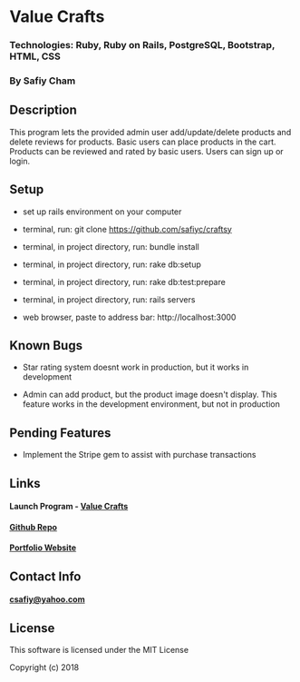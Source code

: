 # Value Crafts

### Technologies: Ruby, Ruby on Rails, PostgreSQL, Bootstrap, HTML, CSS

### By Safiy Cham

## Description

This program lets the provided admin user add/update/delete products and delete reviews for products. Basic users can place products in the cart. Products can be reviewed and rated by basic users. Users can sign up or login.

## Setup

* set up rails environment on your computer

* terminal, run: git clone https://github.com/safiyc/craftsy

* terminal, in project directory, run: bundle install

* terminal, in project directory, run: rake db:setup

* terminal, in project directory, run: rake db:test:prepare

* terminal, in project directory, run: rails servers

* web browser, paste to address bar: http://localhost:3000

## Known Bugs

* Star rating system doesnt work in production, but it works in development

* Admin can add product, but the product image doesn't display. This feature works in the development environment, but not in production

## Pending Features

* Implement the Stripe gem to assist with purchase transactions

## Links

#### Launch Program - [Value Crafts](https://value-crafts.herokuapp.com)

#### [Github Repo](https://github.com/safiyc/craftsy.git)

#### [Portfolio Website](http://www.safiycham.com/)

## Contact Info

#### csafiy@yahoo.com

## License

This software is licensed under the MIT License

Copyright (c) 2018